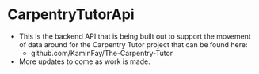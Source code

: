 # CarpentryTutorApi

- This is the backend API that is being built out to support the movement of data around for the Carpentry Tutor project that can be found here:
  - github.com/KaminFay/The-Carpentry-Tutor
- More updates to come as work is made.
